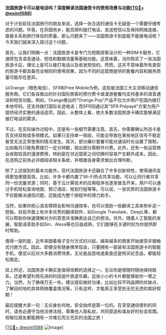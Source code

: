 **法国旅游卡可以接电话吗？深度解读法国通信卡的使用场景与功能[[TG💪+ @esim1088](https://t.me/s/esim1088)]**

对于计划前往法国旅行的朋友来说，选择一张合适的通信卡无疑是一个需要仔细考虑的问题。毕竟，在异国他乡，能否顺利接打电话、发送短信以及保持网络连接，直接关系到旅行体验的质量。那么问题来了——法国旅游卡到底能不能接电话呢？今天我们就来深入探讨这个问题。

首先，让我们明确一点：法国旅游卡是专门为短期游客设计的一种SIM卡服务，它通常包含语音通话、短信和数据流量等基础功能。这意味着，当你购买了一张法国旅游卡后，理论上是可以接打电话以及收发短信的。然而，这并不意味着所有类型的旅游卡都具备完全相同的使用效果，因为不同的运营商提供的套餐内容和服务质量可能存在差异。

以Orange（橙色电信）、SFR和Free Mobile为例，这些是法国三大主流移动通信服务商。它们各自推出的针对国际旅客的预付费卡或漫游套餐均支持基本的语音通话和短信功能。例如，Orange推出的“Orange Pop”产品不仅允许用户在国内拨打本地号码，还支持拨打国际长途电话；而SFR则通过其“SFR Prépayé”方案为用户提供经济实惠的通话选项。因此，从整体上看，绝大多数法国旅游卡确实能够满足接打电话的需求。

不过，在实际操作过程中，还是有一些细节需要注意。首先，你需要确认所选卡是否支持双频或多频模式。如果只支持单一频段，可能会导致在某些地区信号不稳定甚至无法正常使用的情况发生。其次，部分廉价套餐可能对通话时长设置了限制，比如每月只能免费拨打一定分钟数，超出部分需额外付费。此外，还有一些运营商会收取较高的漫游费用，特别是在邻近国家之间切换时容易产生额外成本。因此，在选购之前务必详细阅读相关条款，并根据自身需求做出合理判断。

除了上述提到的基本功能外，现代法国旅游卡还融合了许多创新特性，使得通讯变得更加便捷高效。比如，许多卡都内置了Wi-Fi热点共享功能，可以让同行者共享同一份流量资源；同时，基于云计算技术的应用程序也逐渐普及开来，用户可以通过手机轻松查询地图、预订酒店、规划行程等等。可以说，一张优质的法国旅游卡不仅能解决通信问题，还能成为整个旅程中的得力助手。

当然，如果你担心语言障碍会影响沟通效率，也可以借助一些翻译工具来弥补这一短板。目前市面上有许多优秀的翻译软件，如Google Translate、DeepL等，都可以帮助你快速理解对方的意思并准确表达自己的想法。另外，随着人工智能的发展，智能语音助手如Siri、Alexa等也日益成熟，它们能够在关键时刻为你提供即时帮助。

值得一提的是，近年来随着电子支付方式的兴起，越来越多的商家开始接受非接触式付款方式。因此，即便没有随身携带现金，只要拥有一部装有法国旅游卡的智能手机，便足以应对大多数消费场景。无论是品尝地道美食还是购买纪念品，都能轻松搞定。

综上所述，法国旅游卡确实是值得信赖的选择之一。无论你是想随时随地保持联系，还是希望利用先进的科技提升旅途乐趣，这张小小的卡片都能够助你一臂之力。当然，为了确保万无一失，建议提前做好功课，比如比较不同品牌的优缺点、了解目的地的具体网络覆盖情况等。只有这样，才能真正享受到无忧无虑的美好假期！

最后提醒大家一句：无论身处何地，安全始终是第一位的。在享受通信便利的同时，请务必遵守当地法律法规，尊重他人隐私权，共同营造和谐友好的社会氛围。祝每位朋友都能拥有一次难忘而又充实的法国之旅！

[[TG💪+ @esim1088](https://t.me/s/esim1088) ![Image](https://i.postimg.cc/4NQfJmqS/Snipaste-2025-05-13-00-14-12.png)]